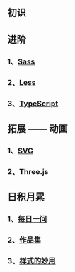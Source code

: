 ## 初识
## 进阶
### 1、[Sass](notes/sass)

### 2、[Less](notes/less)

### 3、[TypeScript](notes/typescript)

## 拓展 —— 动画

### 1、[SVG](notes/svg)

### 2、Three.js

## 日积月累

### 1、[每日一问](every-day)

### 2、[作品集](wroks)

### 3、[样式的妙用](style)